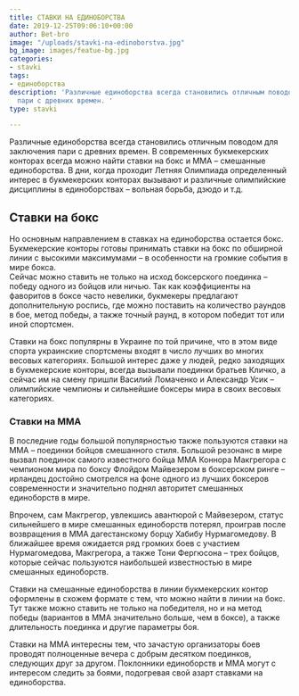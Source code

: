 ```yaml
---
title: СТАВКИ НА ЕДИНОБОРСТВА
date: 2019-12-25T09:06:10+00:00
author: Bet-bro
image: "/uploads/stavki-na-edinoborstva.jpg"
bg_image: images/featue-bg.jpg
categories:
- stavki
tags:
- единоборства
description: 'Различные единоборства всегда становились отличным поводом для заключения
  пари с древних времен. '
type: stavki

---
```

Различные единоборства всегда становились отличным поводом для заключения пари с древних времен. В современных букмекерских конторах всегда можно найти ставки на бокс и ММА – смешанные единоборства. В дни, когда проходит Летняя Олимпиада определенный интерес в букмекерских конторах вызывают и различные олимпийские дисциплины в единоборствах – вольная борьба, дзюдо и т.д.

## **Ставки на бокс**

Но основным направлением в ставках на единоборства остается бокс. Букмекерские конторы готовы принимать ставки на бокс по обширной линии с высокими максимумами – в особенности на громкие события в мире бокса.  
Сейчас можно ставить не только на исход боксерского поединка – победу одного из бойцов или ничью. Так как коэффициенты на фаворитов в боксе часто невелики, букмекеры предлагают дополнительную роспись, где можно поставить на количество раундов в бое, метод победы, а также точный раунд, в котором победит тот или иной спортсмен.

Ставки на бокс популярны в Украине по той причине, что в этом виде спорта украинские спортсмены входят в число лучших во многих весовых категориях. Большой интерес даже у людей, редко заходящих в букмекерские конторы, всегда вызывали поединки братьев Кличко, а сейчас им на смену пришли Василий Ломаченко и Александр Усик – олимпийские чемпионы и сильнейшие боксеры мира в своих весовых категориях.

### **Ставки на ММА**

В последние годы большой популярностью также пользуются ставки на ММА – поединки бойцов смешанного стиля. Большой резонанс в мире вызвал поединок самого известного бойца ММА Коннора Макгрегора с чемпионом мира по боксу Флойдом Майвезером в боксерском ринге – ирландец достойно смотрелся на фоне одного из лучших боксеров современности и значительно поднял авторитет смешанных единоборств в мире.

Впрочем, сам Макгрегор, увлекшись авантюрой с Майвезером, статус сильнейшего в мире смешанных единоборств потерял, проиграв после возвращения в ММА дагестанскому борцу Хабибу Нурмагомедову. В ближайшее время ожидается ряд громких боев с участием Нурмагомедова, Макгрегора, а также Тони Фергюсона – трех бойцов, которые сейчас пользуются наибольшей известностью в мире смешанных единоборств.

Ставки на смешанные единоборства в линии букмекерских контор оформлены в схожем формате с тем, что можно найти в линии на бокс. Тут также можно ставить не только на победителя, но и на метод победы (вариантов в ММА значительно больше, чем в боксе), а также длительность поединка и другие параметры боя.

Ставки на ММА интересны тем, что зачастую организаторы боев проводят полноценные вечера с добрым десятком поединков, следующих друг за другом. Поклонники единоборств и ММА могут с интересом следить за боями, подогревая свой азарт ставками на единоборства.
